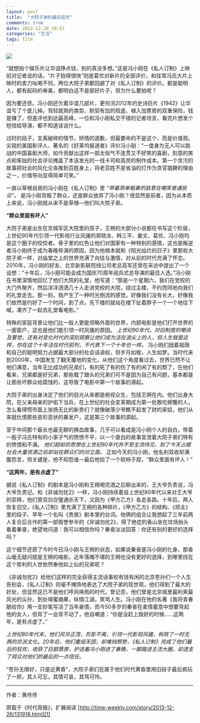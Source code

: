 ```yaml
---
layout: post
title:  "大院子弟的最后狂欢"
comments: true
date: 2013-12-28 19:57
categories: "生活"
tags: film
---  
```


![](http://time-weekly.com/uploadfile/2013/1226/20131226015508819.jpg)  

“就想拍个娱乐片让华谊挣点钱，别的真没多想。”这是冯小刚在《私人订制》上映前对记者说的话，“片子拍得很快”则是葛优对新片的全部评价，和往常冯氏大片上映时的卖力吆喝不同，两位大院子弟都回避了对《私人订制》的评价。都是聪明人，都有起码的审美，都明白这不是部好片子，但为什么要拍呢？

因为要还债。冯小刚还欠着华谊几部片，更何况2012年的史诗巨片《1942》让华谊亏了个底儿掉。驾轻就熟的类型、默契有加的班底、植入加票房的双重保险，钱是赚了，但差评也到达最高峰，一位和冯小刚私交不错的记者坦言，看完片想发个短信给导演，都不知道该说什么。

过时的段子，支离破碎的情节，矫情的道歉，但最要命的不是这个，而是价值观。尖锐的美国影评人、著名的《好莱坞报道者》评价冯小刚：“一度身为无人可以挑战的中国喜剧大师，如今贡献出这样一部太俗气不连贯又不好笑的喜剧，刻意的笑点和笨拙的社会评论掩盖了本该发光的一线卡司和高昂的制作成本。第一个贪污的故事把社会的风化沦丧推到百姓身上，将老百姓不是省油的灯作为贪官猖獗的理由之一，价值导向显得简单可笑。”  

一直以草根自居的冯小刚在《私人订制》里 *“带着简单粗暴的敌意在嘲笑普通民众”。* 是冯小刚背叛了群众，还是群众放弃了冯小刚？很显然是前者，因为从本质上来说，冯小刚就从来不是草根—他们叫大院子弟。  

**“群众里面有坏人”**

大院子弟是出生在京城军区大院里的孩子，王朔的大部分小说都在书写这个阶层，上世纪90年代引领一代影视行业风骚的郑晓龙、韩三平、姜文、葛优、冯小刚均是这个圈子的佼佼者。骨子里的红色让他们对国家有一种特别的感情，这也是叛逆者冯小刚终于成为春晚导演的原因，因为他根本就和《阳光灿烂的日子》里那些大院子弟一样，对庙堂之上的世界充满了向往与激情，对从前的时代充满了怀恋。2010年，冯小刚的好友、北京新影联院线公司老总高军还曾在采访中提出了一个设想：“十年后，冯小刚可能会成为国庆70周年阅兵式总导演的最佳人选。”冯小刚在书里深情地回忆了他们大院的礼堂，他写道：“那是一个星期六，我们在党校的大门外聚齐，然后洋洋洒洒几十人走进党校的大院，绕过主楼，不约而同地向我们的礼堂走去。那一刻，我产生了一种时光倒流的感觉。好像我们没有长大，好像我们依然是约好了一个时间，到了点，先下楼的就站在楼下扯着脖子一个一个地往下喊，凑齐了一起去礼堂看电影。”

特殊的家庭背景让他们比一般人更能领略外面的世界，内部电影是他们打开世界的一面窗户，这也是他们能引领一时风骚的原因。 *上世纪90年代，对旧制度的嘲讽及警觉，还有对变化时代的深刻观察让他们成为活在浪尖上的人，但人生就是这样，你在这个十年活在时代前列，不代表下一个十年也一样。* 冯小刚们因着祖荫和自己的聪明努力占据最大部分的社会话语权，但岁月如梭，人生如梦。当时代来到2000年，中国发生了翻天覆地的变化，从他们这个角度看过去，世界已然不让他们满意，当年无比成功的兄弟们，有的死了有的伤了有的闲了有的颓了，在他们看来，兄弟都是好兄弟，那些栽了跟头的兄弟们可不是因为自己有问题，基本都是让那些坏群众给腐蚀的，这导致了电影中第一个故事的源起。

大院子弟的出身决定了他们的目光从来都是俯视众生，包括王朔在内。他们出身大院，在父亲母亲的护佑下当兵，在上世纪的社会变革期成为第一批敢吃螃蟹的人，怎么看得惯市面上张扬无比的新贵们？就像破落少爷瞧不起发了财的家奴，他们从来就仇恨那些恶形恶状的暴发户，这是第三个故事的源起。

至于中间那个最长也最无聊的换血故事，几乎可以看成是冯小刚个人的自白，带着一股子冯氏特有的小家子气的愤愤不平，以一个直白的故事宣泄着大院子弟们特有的愤恨和不满。 *他们超前的思想在上世纪90年代并不受主流待见，到了今天占据社会大量资源之后却站在群众们的对立面。* 正如今天的冯小刚，他名利双收却满腹怨言，但关键是，他不知怨谁—最后他拾了一个软柿子捏，“群众里面有坏人！”

**“这两年，是有点虚了”**

据说《私人订制》的剧本是冯小刚和王朔喝完酒之后聊出来的，王大爷负责说，冯大爷负责记。和《非诚勿扰2》一样，冯小刚持续着自上世纪80年代以来对王大爷的崇拜，他们曾双剑合璧通杀天下，又因为《甲方乙方》各走各路。十年后，两人恢复旧交，《私人订制》里充满了王朔的各种碎片，《甲方乙方》的结构、《顽主》里的段子、早年一个名叫《贵族》剧本里的台词。他俩的组合让我想起了三年前两人复合后合作的第一部毁誉参半的《非诚勿扰2》，得了绝症的香山坐在坟场抬头看着秦奋，绝望地问道：我可以相信你吗？秦奋淡淡回答：你还有别的更好的选择吗？

这个细节还原了今时今日冯小刚与王朔的状态，如果说秦奋是冯小刚的化身，那香山毫无疑问就是王朔的缩影。近年落魄不堪的王朔也没有更好的选择，到哪里找在这个势利的人世依然奉他如上仙的兄弟呢？

《非诚勿扰2》给他们这样的完全获得主流话事权有钱有闲的北京苍孙们一个人生告别会，《私人订制》则毫不掩饰地表达了大院子弟的现世观，他们得到了最大的好处，但显然这已不是他们呼风唤雨的时代。曾记否，他们曾是北京城里最利索最风光的尖孙，到处嗅蜜摘果，纵情江湖，笑骂人生。冯小刚在他的名著《我将青春献给你》用一支妙笔写活了当年豪情，而今50多岁的秦奋在柔情蜜意中想要背起他的女人，但背了一会背不动了，他自嘲道：“你是没赶上我好的时候……这两年，是有点虚了。”  

*上世纪80年代末，他们风华正茂，形影不离，引领一代影视风骚，构筑了一时无两的京派文化。20年后，他们重组天团，却难挡颓势，《私人订制》完成了他们最后的狂欢，收获了巨额票房，护送着冯小刚进了春晚，一脚踏进主流大圈，却透支了观众对他们的最后的一点信任。*     

“苍孙无限好，只是近黄昏”，大院子弟们在属于他们时代黄昏里用旧段子最后疯玩了一把，其人可忘，其情可哀，其骂可怜。  

------  
作者：黄佟佟

原载于《时代周报》，扩展阅读  [http://time-weekly.com/story/2013-12-26/131918.html][1] 


  [1]: http://time-weekly.com/story/2013-12-26/131918.html

